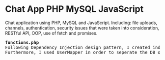 # Chat App PHP MySQL JavaScript
Chat application using PHP, MySQL and JavaScript.
Including: file uploads, channels, authentication, security issues that were taken into consideration, RESTful API, OOP, use of fetch and promises.
<pre>
<b>functions.php</b>
Following Dependency Injection design pattern, I created independency classes. By passing the class object to the constructor of the other classes (for example - created an instance of DB class, passed that instance to the User class and by doing so creating it independence of DB class changes).
Furthermore, I used UserMapper in order to seperate the DB operations from the User Class. Making a better API and seperation between the website layers.
</pre>


